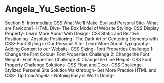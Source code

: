 # Angela_Yu_Section-5
Section 5: Intermediate CSS
What We'll Make: Stylised Personal Site-
What are Favicons?-
HTML Divs-
The Box Model of Website Styling-
CSS Display Property-
Learn More About Web Design-
CSS Static and Relative Positioning-
Absolute Positioning-
The Dark Art of Centering Elements with CSS-
Font Styling in Our Personal Site-
Learn More About Typography-
Adding Content to our Website-
CSS Sizing-
Font Properties Challenge 1: Change the Font Colour-
Font Properties Challenge 2: Change the Font Weight-
Font Properties Challenge 3: Change the Line Height-
CSS Font Property Challenge Solutions-
CSS Float and Clear-
CSS Challenge-
Stylized Personal Site Solution Walkthrough-
Get More Practice HTML and CSS-
Tip from Angela - Nothing Easy is Worth Doing-
